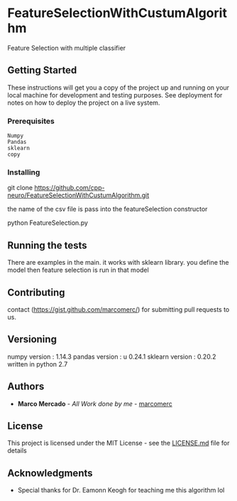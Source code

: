 # FeatureSelectionWithCustumAlgorithm

Feature Selection with multiple classifier

## Getting Started

These instructions will get you a copy of the project up and running on your local machine for development and testing purposes. See deployment for notes on how to deploy the project on a live system.

### Prerequisites


```
Numpy
Pandas 
sklearn
copy

```

### Installing

git clone  https://github.com/cpp-neuro/FeatureSelectionWithCustumAlgorithm.git

the name of the csv file is pass into the featureSelection constructor


python FeatureSelection.py


## Running the tests

There are examples in the main.
it works with sklearn library. you define the model then feature selection is run in that model

## Contributing

contact (https://gist.github.com/marcomerc/) for submitting pull requests to us.

## Versioning

numpy    version : 1.14.3
pandas   version : u 0.24.1
sklearn  version : 0.20.2
written in python 2.7
## Authors

* **Marco Mercado** - *All Work done by me* - [marcomerc](https://github.com/marcocmerc)


## License

This project is licensed under the MIT License - see the [LICENSE.md](LICENSE.md) file for details

## Acknowledgments

* Special thanks for Dr. Eamonn Keogh for teaching me this algorithm lol